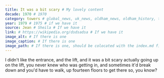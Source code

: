 ```yaml
---
title: It was a bit scary # My lovely content
decade: 1970 # 1970
category: towers # global_news, uk_news, oldham_news, oldham_history, towers, surrounding_estate # Always exactly one category
year: 1979 # 1975 # if we have it
source: Jean # Sheila # If we have it
link: # https://wikipedia.org/dsdsadsa # If we have it
image_alt: # If there is one
image_caption: # If there is one
image_path: # If there is one, should be colocated with the index.md file in the folder
---
```


I didn't like the entrance, and the lift, and it was a bit scary actually going up on the lift, you never knew who was getting in, and sometimes it'd break down and you'd have to walk, up fourteen floors to get there so, you know?
